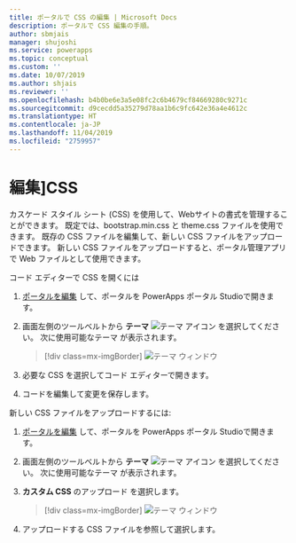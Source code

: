 ```yaml
---
title: ポータルで CSS の編集 | Microsoft Docs
description: ポータルで CSS 編集の手順。
author: sbmjais
manager: shujoshi
ms.service: powerapps
ms.topic: conceptual
ms.custom: ''
ms.date: 10/07/2019
ms.author: shjais
ms.reviewer: ''
ms.openlocfilehash: b4b0be6e3a5e08fc2c6b4679cf84669280c9271c
ms.sourcegitcommit: d9cecdd5a35279d78aa1b6c9fc642e36a4e4612c
ms.translationtype: HT
ms.contentlocale: ja-JP
ms.lasthandoff: 11/04/2019
ms.locfileid: "2759957"
---
```

# <a name="edit-css"></a>編集]CSS

カスケード スタイル シート (CSS) を使用して、Webサイトの書式を管理することができます。 既定では、bootstrap.min.css と theme.css ファイルを使用できます。 既存の CSS ファイルを編集して、新しい CSS ファイルをアップロードできます。 新しい CSS ファイルをアップロードすると、ポータル管理アプリで Web ファイルとして使用できます。

コード エディターで CSS を開くには

1.  [ポータルを編集](manage-existing-portals.md#edit) して、ポータルを PowerApps ポータル Studioで開きます。  

2.  画面左側のツールベルトから **テーマ** ![テーマ アイコン](media/theme-icon.png "テーマ アイコン") を選択してください。 次に使用可能なテーマ が表示されます。  

    > [!div class=mx-imgBorder]
    > ![テーマ ウィンドウ](media/theme-pane.png "テーマ ウィンドウ")  

3.  必要な CSS を選択してコード エディターで開きます。

4.  コードを編集して変更を保存します。

新しい CSS ファイルをアップロードするには:

1.  [ポータルを編集](manage-existing-portals.md#edit) して、ポータルを PowerApps ポータル Studioで開きます。  

2.  画面左側のツールベルトから **テーマ** ![テーマ アイコン](media/theme-icon.png "テーマ アイコン") を選択してください。 次に使用可能なテーマ が表示されます。  

3. **カスタム CSS** のアップロード を選択します。

    > [!div class=mx-imgBorder]
    > ![テーマ ウィンドウ](media/upload-css.png "テーマ ウィンドウ")  

4. アップロードする CSS ファイルを参照して選択します。



